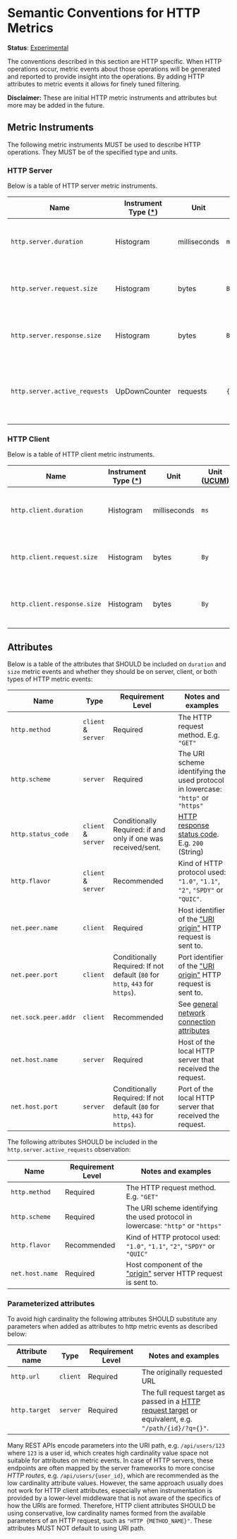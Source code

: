 <!--- Hugo front matter used to generate the website version of this page:
linkTitle: HTTP
--->

# Semantic Conventions for HTTP Metrics

**Status**: [Experimental](../../document-status.md)

The conventions described in this section are HTTP specific. When HTTP operations occur,
metric events about those operations will be generated and reported to provide insight into the
operations. By adding HTTP attributes to metric events it allows for finely tuned filtering.

**Disclaimer:** These are initial HTTP metric instruments and attributes but more may be added in the future.

## Metric Instruments

The following metric instruments MUST be used to describe HTTP operations. They MUST be of the specified
type and units.

### HTTP Server

Below is a table of HTTP server metric instruments.

| Name                          | Instrument Type ([*](README.md#instrument-types)) | Unit         | Unit ([UCUM](README.md#instrument-units)) | Description                                                                  |
|-------------------------------|---------------------------------------------------|--------------|-------------------------------------------|------------------------------------------------------------------------------|
| `http.server.duration`        | Histogram                                         | milliseconds | `ms`                                      | measures the duration inbound HTTP requests                                  |
| `http.server.request.size`    | Histogram                                         | bytes        | `By`                                      | measures the size of HTTP request messages (compressed)                      |
| `http.server.response.size`   | Histogram                                         | bytes        | `By`                                      | measures the size of HTTP response messages (compressed)                     |
| `http.server.active_requests` | UpDownCounter                                     | requests     | `{requests}`                              | measures the number of concurrent HTTP requests that are currently in-flight |

### HTTP Client

Below is a table of HTTP client metric instruments.

| Name                        | Instrument Type ([*](README.md#instrument-types)) | Unit         | Unit ([UCUM](README.md#instrument-units)) | Description                                              |
|-----------------------------|---------------------------------------------------|--------------|-------------------------------------------|----------------------------------------------------------|
| `http.client.duration`      | Histogram                                         | milliseconds | `ms`                                      | measures the duration outbound HTTP requests             |
| `http.client.request.size`  | Histogram                                         | bytes        | `By`                                      | measures the size of HTTP request messages (compressed)  |
| `http.client.response.size` | Histogram                                         | bytes        | `By`                                      | measures the size of HTTP response messages (compressed) |

## Attributes

Below is a table of the attributes that SHOULD be included on `duration` and `size` metric events
and whether they should be on server, client, or both types of HTTP metric events:

| Name               | Type                | Requirement Level                                            | Notes and examples                                                                                                                                                                                                  |
|----------------------|---------------------|--------------------------------------------------------------|---------------------------------------------------------------------------------------------------------------------------------------------------------------------------------------------------------------------|
| `http.method`        | `client` & `server` | Required                                                                     | The HTTP request method. E.g. `"GET"`                                                                                                                                |
| `http.scheme`        | `server`            | Required                                                                     | The URI scheme identifying the used protocol in lowercase: `"http"` or `"https"`                                                                                                                              |
| `http.status_code`   | `client` & `server` | Conditionally Required: if and only if one was received/sent.                | [HTTP response status code][]. E.g. `200` (String)                                                                                                                               |
| `http.flavor`        | `client` & `server` | Recommended                                                                  | Kind of HTTP protocol used: `"1.0"`, `"1.1"`, `"2"`, `"SPDY"` or `"QUIC"`.                                                                                                                              |
| `net.peer.name`      | `client`            | Required                                                                     | Host identifier of the ["URI origin"](https://www.rfc-editor.org/rfc/rfc9110.html#name-uri-origin) HTTP request is sent to.                                                                                         |
| `net.peer.port`      | `client`            | Conditionally Required: If not default (`80` for `http`, `443` for `https`). | Port identifier of the ["URI origin"](https://www.rfc-editor.org/rfc/rfc9110.html#name-uri-origin) HTTP request is sent to.                                                                                         |
| `net.sock.peer.addr` | `client`            | Recommended                                                                  | See [general network connection attributes](../../trace/semantic_conventions/span-general.md#general-network-connection-attributes)                                                                                 |
| `net.host.name`      | `server`            | Required                                                                     | Host of the local HTTP server that received the request.                                                                                                                               |
| `net.host.port`      | `server`            | Conditionally Required: If not default (`80` for `http`, `443` for `https`). | Port of the local HTTP server that received the request. |

The following attributes SHOULD be included in the `http.server.active_requests` observation:

| Name               | Requirement Level | Notes and examples                                                               |
|--------------------|-------------------|----------------------------------------------------------------------------------|
| `http.method`      | Required          | The HTTP request method. E.g. `"GET"`                                            |
| `http.scheme`      | Required          | The URI scheme identifying the used protocol in lowercase: `"http"` or `"https"` |
| `http.flavor`      | Recommended       | Kind of HTTP protocol used: `"1.0"`, `"1.1"`, `"2"`, `"SPDY"` or `"QUIC"`        |
| `net.host.name`    | Required          | Host component of the ["origin"](https://www.rfc-editor.org/rfc/rfc9110.html#section-3.6) server HTTP request is sent to. |

[HTTP host header]: https://www.rfc-editor.org/rfc/rfc9110.html#name-host-and-authority
[HTTP response status code]: https://www.rfc-editor.org/rfc/rfc9110.html#name-status-codes
[HTTP reason phrase]: https://www.rfc-editor.org/rfc/rfc9110.html#section-15.1

### Parameterized attributes

To avoid high cardinality the following attributes SHOULD substitute any parameters when added as attributes to http metric events as described below:

| Attribute name | Type    | Requirement Level | Notes and examples                                                                                     |
|----------------|---------|-------------------|--------------------------------------------------------------------------------------------------------|
| `http.url`     | `client` | Required         | The originally requested URL                                                                           |
| `http.target`  | `server` | Required         | The full request target as passed in a [HTTP request target][] or equivalent, e.g. `"/path/{id}/?q={}"`. |

[Http request target]: https://www.rfc-editor.org/rfc/rfc9110.html#name-determining-the-target-reso

Many REST APIs encode parameters into the URI path, e.g. `/api/users/123` where `123`
is a user id, which creates high cardinality value space not suitable for attributes on metric events.
In case of HTTP servers, these endpoints are often mapped by the server
frameworks to more concise _HTTP routes_, e.g. `/api/users/{user_id}`, which are
recommended as the low cardinality attribute values. However, the same approach usually
does not work for HTTP client attributes, especially when instrumentation is provided
by a lower-level middleware that is not aware of the specifics of how the URIs
are formed. Therefore, HTTP client attributes SHOULD be using conservative, low
cardinality names formed from the available parameters of an HTTP request,
such as `"HTTP {METHOD_NAME}"`. These attributes MUST NOT default to using URI
path.
